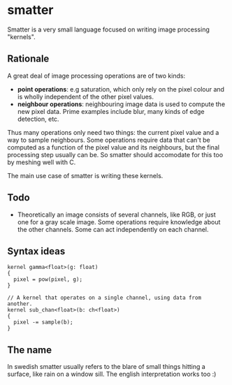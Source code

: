 # smatter
Smatter is a very small language focused on writing image processing "kernels". 

## Rationale

A great deal of image processing operations are of two kinds:

- **point operations**: e.g saturation, which only rely on the pixel colour and is wholly independent of the other pixel values.
- **neighbour operations**: neighbouring image data is used to compute the new pixel data. Prime examples include blur, many kinds of edge detection, etc.

Thus many operations only need two things: the current pixel value and a way to sample neighbours. Some operations require data that can't be computed as a function of the pixel value and its neighbours, but the final processing step usually can be. So smatter should accomodate for this too by meshing well with C.

The main use case of smatter is writing these kernels.

## Todo

- Theoretically an image consists of several channels, like RGB, or just one for a gray scale image. Some operations require knowledge about the other channels. Some can act independently on each channel.

## Syntax ideas

``` 
kernel gamma<float>(g: float)
{
  pixel = pow(pixel, g);
}

// A kernel that operates on a single channel, using data from another.
kernel sub_chan<float>(b: ch<float>)
{
  pixel -= sample(b);
}
```


## The name
In swedish smatter usually refers to the blare of small things hitting a surface, like rain on a window sill. The english interpretation works too :)
